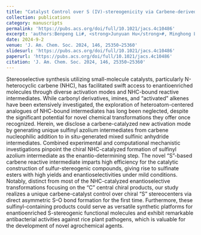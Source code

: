 ```yaml
---
title: "Catalyst Control over S (IV)-stereogenicity via Carbene-derived Sulfinyl Azolium Intermediates"
collection: publications
category: manuscripts
permalink: 'https://pubs.acs.org/doi/full/10.1021/jacs.4c10486'
excerpt: 'authors:Benpeng Li#, <strong>Junyuan Hu</strong>#, Minghong Liao, Qin Xiong, Yaqi Zhang, Yonggui Robin Chi, Xinglong Zhang\*, Xingxing Wu\*'
date: 2024-9-2
venue: 'J. Am. Chem. Soc. 2024, 146, 25350−25360'
slidesurl: 'https://pubs.acs.org/doi/full/10.1021/jacs.4c10486'
paperurl: 'https://pubs.acs.org/doi/full/10.1021/jacs.4c10486'
citation: 'J. Am. Chem. Soc. 2024, 146, 25350−25360'
---
```


Stereoselective synthesis utilizing small-molecule catalysts, particularly N-heterocyclic carbene (NHC), has facilitated swift access to enantioenriched molecules through diverse activation modes and NHC-bound reactive intermediates. While carbonyl derivatives, imines, and “activated” alkenes have been extensively investigated, the exploration of heteroatom-centered analogues of NHC-bound intermediates has long been neglected, despite the significant potential for novel chemical transformations they offer once recognized. Herein, we disclose a carbene-catalyzed new activation mode by generating unique sulfinyl azolium intermediates from carbene nucleophilic addition to in situ-generated mixed sulfinic anhydride intermediates. Combined experimental and computational mechanistic investigations pinpoint the chiral NHC-catalyzed formation of sulfinyl azolium intermediate as the enantio-determining step. The novel “S”-based carbene reactive intermediate imparts high efficiency for the catalytic construction of sulfur-stereogenic compounds, giving rise to sulfinate esters with high yields and enantioselectivities under mild conditions. Notably, distinct from most of the NHC-catalyzed enantioselective transformations focusing on the “C” central chiral products, our study realizes a unique carbene-catalyst control over chiral “S” stereocenters via direct asymmetric S–O bond formation for the first time. Furthermore, these sulfinyl-containing products could serve as versatile synthetic platforms for enantioenriched S-stereogenic functional molecules and exhibit remarkable antibacterial activities against rice plant pathogens, which is valuable for the development of novel agrochemical agents.
